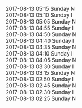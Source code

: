 2017-08-13 05:15 Sunday  N  
2017-08-13 05:10 Sunday  I  
2017-08-13 05:05 Sunday  N  
2017-08-13 04:55 Sunday  I  
2017-08-13 04:50 Sunday  N  
2017-08-13 04:40 Sunday  I  
2017-08-13 04:35 Sunday  N  
2017-08-13 04:10 Sunday  I  
2017-08-13 04:05 Sunday  N  
2017-08-13 03:30 Sunday  I  
2017-08-13 03:15 Sunday  N  
2017-08-13 02:50 Sunday  I  
2017-08-13 02:45 Sunday  N  
2017-08-13 02:30 Sunday  I  
2017-08-13 02:25 Sunday  N  
